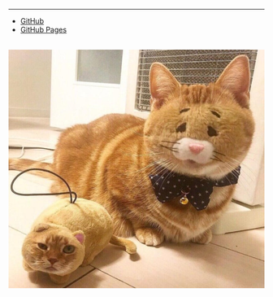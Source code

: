 ---
* [GitHub](https://github.com/kolokopo/os201)
* [GitHub Pages](https://kolokopo.github.io/os201/WEB-PRIBADI)

<br>
<img src="3n7qa8g28j031.jpg">
<br>
